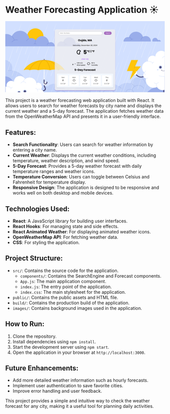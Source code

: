 # Weather Forecasting Application ☀️

![Weather App Screenshot](images/Capture.PNG)

This project is a weather forecasting web application built with React. It allows users to search for weather forecasts by city name and displays the current weather and a 5-day forecast. The application fetches weather data from the OpenWeatherMap API and presents it in a user-friendly interface.

## Features:
- **Search Functionality**: Users can search for weather information by entering a city name.
- **Current Weather**: Displays the current weather conditions, including temperature, weather description, and wind speed.
- **5-Day Forecast**: Provides a 5-day weather forecast with daily temperature ranges and weather icons.
- **Temperature Conversion**: Users can toggle between Celsius and Fahrenheit for temperature display.
- **Responsive Design**: The application is designed to be responsive and works well on both desktop and mobile devices.

## Technologies Used:
- **React**: A JavaScript library for building user interfaces.
- **React Hooks**: For managing state and side effects.
- **React Animated Weather**: For displaying animated weather icons.
- **OpenWeatherMap API**: For fetching weather data.
- **CSS**: For styling the application.

## Project Structure:
- `src/`: Contains the source code for the application.
  - `components/`: Contains the SearchEngine and Forecast components.
  - `App.js`: The main application component.
  - `index.js`: The entry point of the application.
  - `index.css`: The main stylesheet for the application.
- `public/`: Contains the public assets and HTML file.
- `build/`: Contains the production build of the application.
- `images/`: Contains background images used in the application.

## How to Run:
1. Clone the repository.
2. Install dependencies using `npm install`.
3. Start the development server using `npm start`.
4. Open the application in your browser at `http://localhost:3000`.

## Future Enhancements:
- Add more detailed weather information such as hourly forecasts.
- Implement user authentication to save favorite cities.
- Improve error handling and user feedback.

This project provides a simple and intuitive way to check the weather forecast for any city, making it a useful tool for planning daily activities.

